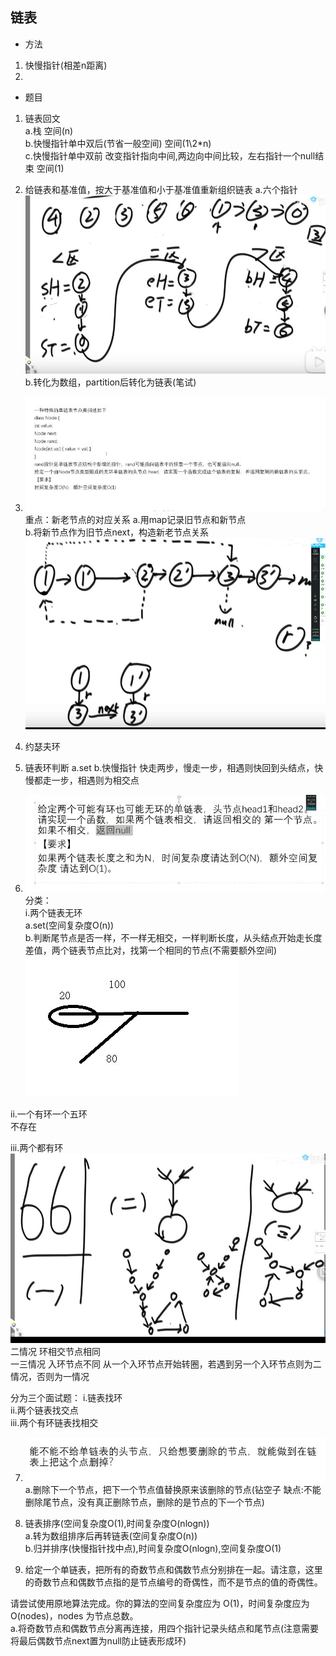 ## 链表  

* 方法  
1. 快慢指针(相差n距离)   
2. 

* 题目  
1. 链表回文  
a.栈  空间(n)    
b.快慢指针单中双后(节省一般空间) 空间(1\2*n)  
c.快慢指针单中双前 改变指针指向中间,两边向中间比较，左右指针一个null结束 空间(1)

2. 给链表和基准值，按大于基准值和小于基准值重新组织链表
a.六个指针
![1.jpg](.\listImage\1.jpg)
b.转化为数组，partition后转化为链表(笔试)

3. ![2.jpg](.\listImage\2.jpg)
重点：新老节点的对应关系
a.用map记录旧节点和新节点   
b.将新节点作为旧节点next，构造新老节点关系
![3.jpg](.\listImage\3.jpg)

4. 约瑟夫环   

5. 链表环判断
a.set
b.快慢指针 快走两步，慢走一步，相遇则快回到头结点，快慢都走一步，相遇则为相交点

6. ![4.jpg](.\listImage\4.jpg)   
分类：   
i.两个链表无环  
a.set(空间复杂度O(n))   
b.判断尾节点是否一样，不一样无相交，一样判断长度，从头结点开始走长度差值，两个链表节点比对，找第一个相同的节点(不需要额外空间)
![5.jpg](.\listImage\5.jpg)

ii.一个有环一个五环  
不存在   

iii.两个都有环
![6.jpg](.\listImage\6.jpg)
二情况 环相交节点相同   
一三情况 入环节点不同 从一个入环节点开始转圈，若遇到另一个入环节点则为二情况，否则为一情况   

分为三个面试题：
i.链表找环   
ii.两个链表找交点   
iii.两个有环链表找相交   

7. ![7.jpg](.\listImage\7.jpg)
a.删除下一个节点，把下一个节点值替换原来该删除的节点(钻空子 缺点:不能删除尾节点，没有真正删除节点，删除的是节点的下一个节点)   


8. 链表排序(空间复杂度O(1),时间复杂度O(nlogn))  
a.转为数组排序后再转链表(空间复杂度O(n))   
b.归并排序(快慢指针找中点),时间复杂度O(nlogn),空间复杂度O(1)  

9. 给定一个单链表，把所有的奇数节点和偶数节点分别排在一起。请注意，这里的奇数节点和偶数节点指的是节点编号的奇偶性，而不是节点的值的奇偶性。

请尝试使用原地算法完成。你的算法的空间复杂度应为 O(1)，时间复杂度应为 O(nodes)，nodes 为节点总数。   
a.将奇数节点和偶数节点分离再连接，用四个指针记录头结点和尾节点(注意需要将最后偶数节点next置为null防止链表形成环)
